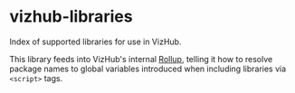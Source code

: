 # vizhub-libraries
Index of supported libraries for use in VizHub.

This library feeds into VizHub's internal [Rollup](https://rollupjs.org/), telling it how to resolve package names to global variables introduced when including libraries via `<script>` tags.
